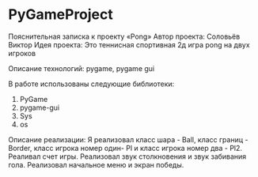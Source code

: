 # PyGameProject
Пояснительная записка к проекту «Pong»
Автор проекта: Соловьёв Виктор
Идея проекта: Это теннисная спортивная 2д игра pong на двух игроков

Описание технологий: pygame, pygame gui

В работе использованы следующие библиотеки:
1. PyGame
2. pygame-gui
3. Sys
4. os

Описание реализации: Я реализовал класс шара - Ball, класс границ - Border, класс игрока номер один- Pl и класс игрока номер два - Pl2.
Реаливал счет игры.
Реализовал звук столкновения и звук забивания гола.
Реализовал начальное меню и экран победы.
